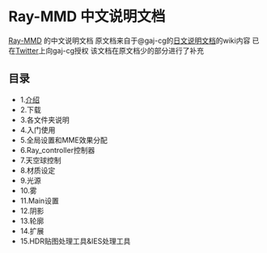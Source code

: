 # Ray-MMD 中文说明文档 #

[Ray-MMD](https://github.com/ray-cast/ray-mmd) 的中文说明文档
原文档来自于@gaj-cg的[日文说明文档](https://github.com/gaj-cg/ray-mmd-docs-ja)的wiki内容
已在[Twitter](https://twitter.com/suven1890753451/status/963678687773319170)上向gaj-cg授权
该文档在原文档少的部分进行了补充
## 目录 ##
- 1.[介绍](Word/%E4%BB%8B%E7%BB%8D.md)
- 2.下载
- 3.各文件夹说明
- 4.入门使用
- 5.全局设置和MME效果分配
- 6.Ray_controller控制器
- 7.天空球控制
- 8.材质设定
- 9.光源
- 10.雾
- 11.Main设置
- 12.阴影
- 13.轮廓
- 14.扩展
- 15.HDR贴图处理工具&IES处理工具

